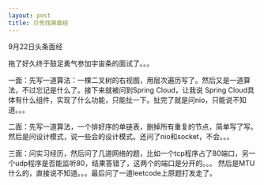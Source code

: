 ```yaml
---
layout: post
title: 贝壳找房面经
---
```


9月22日头条面经 

拖了好久终于鼓足勇气参加宇宙条的面试了。。。

一面：先写一道算法：一棵二叉树的右视图，用层次遍历写了。然后又是一道算法，不过忘记是什么了。接下来就被问到Spring Cloud，让我说
Spring Cloud具体有什么组件，实现了什么功能，只能扯一下。扯完了就是问nio，只能说不知道。。。

二面：先写一道算法，一个排好序的单链表，删掉所有重复的节点，简单写了写。然后是问设计模式，说一些会的设计模式。还问了nio和socket，不会。。。

三面：问实习经历，然后问了几道网络的题，比如一个tcp程序占了80端口，另一个udp程序是否能监听80，结果答错了，这两个的端口是分开的。。。
然后是MTU什么的，直接说不知道。。。最后问了一道leetcode上原题打发走了。